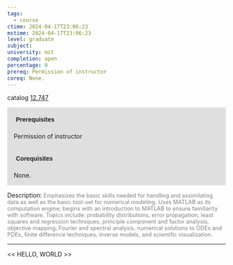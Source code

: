 ```yaml
---
tags:
  - course
ctime: 2024-04-17T23:06:23
mstime: 2024-04-17T23:06:23
level: graduate
subject: 
university: mit
completion: open
percentage: 0
prereq: Permission of instructor
coreq: None.
---
```


catalog [12.747](http://student.mit.edu/catalog/m12c.html#12.747)

<span style="display: block; padding: 15px; background-color: rgb(100, 100, 100, 0.2);"><font id="m_prereq836_0" style="display: block; font-family: Arial, sans-serif; font-weight: bold; padding: 5px">Prerequisites</font><br><span id="prereq836_0">Permission of instructor</span></span>
<span style="display: block; padding: 15px; background-color: rgb(100, 100, 100, 0.2);"><font id="m_coreq836_0" style="display: block; font-family: Arial, sans-serif; font-weight: bold; padding: 5px">Corequisites</font><br><span id="coreq836_0">None.</span></span>

<font style="">Description:</font>
<font style="color: grey; font-size: 0.8rem;">Emphasizes the basic skills needed for handling and assimilating data as well as the basic tool-set for numerical modeling. Uses MATLAB as its computation engine; begins with an introduction to MATLAB to ensure familiarity with software. Topics include: probability distributions, error propagation, least squares and regression techniques, principle component and factor analysis, objective mapping, Fourier and spectral analysis, numerical solutions to ODEs and PDEs, finite difference techniques, inverse models, and scientific visualization.</font>



---

<< HELLO, WORLD >>
